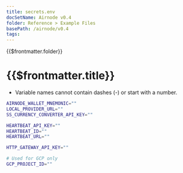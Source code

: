 ```yaml
---
title: secrets.env
docSetName: Airnode v0.4
folder: Reference > Example Files
basePath: /airnode/v0.4
tags:
---
```


<TitleSpan>{{$frontmatter.folder}}</TitleSpan>

# {{$frontmatter.title}}

<VersionWarning/>

- Variable names cannot contain dashes (-) or start with a number.

```sh
AIRNODE_WALLET_MNEMONIC=""
LOCAL_PROVIDER_URL=""
SS_CURRENCY_CONVERTER_API_KEY=""

HEARTBEAT_API_KEY=""
HEARTBEAT_ID=""
HEARTBEAT_URL=""

HTTP_GATEWAY_API_KEY=""

# Used for GCP only
GCP_PROJECT_ID=""
```
